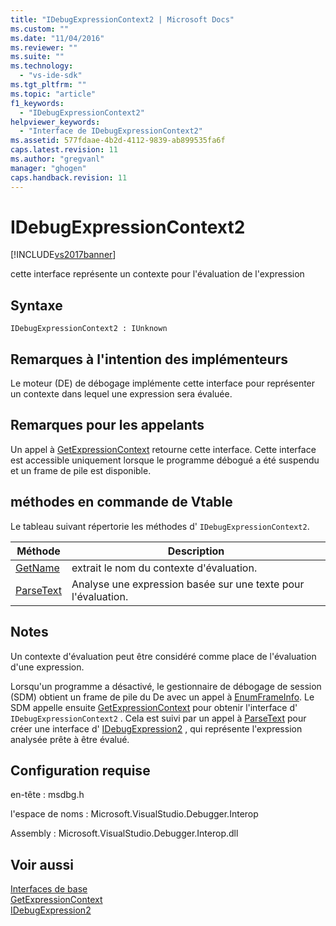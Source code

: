 ```yaml
---
title: "IDebugExpressionContext2 | Microsoft Docs"
ms.custom: ""
ms.date: "11/04/2016"
ms.reviewer: ""
ms.suite: ""
ms.technology: 
  - "vs-ide-sdk"
ms.tgt_pltfrm: ""
ms.topic: "article"
f1_keywords: 
  - "IDebugExpressionContext2"
helpviewer_keywords: 
  - "Interface de IDebugExpressionContext2"
ms.assetid: 577fdaae-4b2d-4112-9839-ab899535fa6f
caps.latest.revision: 11
ms.author: "gregvanl"
manager: "ghogen"
caps.handback.revision: 11
---
```

# IDebugExpressionContext2
[!INCLUDE[vs2017banner](../../../code-quality/includes/vs2017banner.md)]

cette interface représente un contexte pour l'évaluation de l'expression  
  
## Syntaxe  
  
```  
IDebugExpressionContext2 : IUnknown  
```  
  
## Remarques à l'intention des implémenteurs  
 Le moteur \(DE\) de débogage implémente cette interface pour représenter un contexte dans lequel une expression sera évaluée.  
  
## Remarques pour les appelants  
 Un appel à [GetExpressionContext](../../../extensibility/debugger/reference/idebugstackframe2-getexpressioncontext.md) retourne cette interface.  Cette interface est accessible uniquement lorsque le programme débogué a été suspendu et un frame de pile est disponible.  
  
## méthodes en commande de Vtable  
 Le tableau suivant répertorie les méthodes d' `IDebugExpressionContext2`.  
  
|Méthode|Description|  
|-------------|-----------------|  
|[GetName](../Topic/IDebugExpressionContext2::GetName.md)|extrait le nom du contexte d'évaluation.|  
|[ParseText](../../../extensibility/debugger/reference/idebugexpressioncontext2-parsetext.md)|Analyse une expression basée sur une texte pour l'évaluation.|  
  
## Notes  
 Un contexte d'évaluation peut être considéré comme place de l'évaluation d'une expression.  
  
 Lorsqu'un programme a désactivé, le gestionnaire de débogage de session \(SDM\) obtient un frame de pile du De avec un appel à [EnumFrameInfo](../../../extensibility/debugger/reference/idebugthread2-enumframeinfo.md).  Le SDM appelle ensuite [GetExpressionContext](../../../extensibility/debugger/reference/idebugstackframe2-getexpressioncontext.md) pour obtenir l'interface d' `IDebugExpressionContext2` .  Cela est suivi par un appel à [ParseText](../../../extensibility/debugger/reference/idebugexpressioncontext2-parsetext.md) pour créer une interface d' [IDebugExpression2](../../../extensibility/debugger/reference/idebugexpression2.md) , qui représente l'expression analysée prête à être évalué.  
  
## Configuration requise  
 en\-tête : msdbg.h  
  
 l'espace de noms : Microsoft.VisualStudio.Debugger.Interop  
  
 Assembly : Microsoft.VisualStudio.Debugger.Interop.dll  
  
## Voir aussi  
 [Interfaces de base](../../../extensibility/debugger/reference/core-interfaces.md)   
 [GetExpressionContext](../../../extensibility/debugger/reference/idebugstackframe2-getexpressioncontext.md)   
 [IDebugExpression2](../../../extensibility/debugger/reference/idebugexpression2.md)